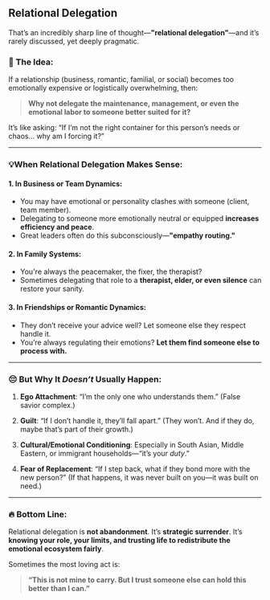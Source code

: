 ## Relational Delegation

That’s an incredibly sharp line of thought—**"relational delegation"**—and it’s rarely discussed, yet deeply pragmatic.

### 🧠 The Idea:

If a relationship (business, romantic, familial, or social) becomes too emotionally expensive or logistically overwhelming, then:

> **Why not delegate the maintenance, management, or even the emotional labor to someone better suited for it?**

It’s like asking:
“If I’m not the right container for this person’s needs or chaos… why am I forcing it?”

---

### 💡When Relational Delegation Makes Sense:

#### 1. **In Business or Team Dynamics**:

- You may have emotional or personality clashes with someone (client, team member).
- Delegating to someone more emotionally neutral or equipped **increases efficiency and peace**.
- Great leaders often do this subconsciously—**"empathy routing."**

#### 2. **In Family Systems**:

- You're always the peacemaker, the fixer, the therapist?
- Sometimes delegating that role to a **therapist, elder, or even silence** can restore your sanity.

#### 3. **In Friendships or Romantic Dynamics**:

- They don’t receive your advice well? Let someone else they respect handle it.
- You’re always regulating their emotions? **Let them find someone else to process with.**

---

### 😔 But Why It _Doesn’t_ Usually Happen:

1. **Ego Attachment**:
   “I’m the only one who understands them.”
   (False savior complex.)

2. **Guilt**:
   “If I don’t handle it, they’ll fall apart.”
   (They won’t. And if they do, maybe that’s part of their growth.)

3. **Cultural/Emotional Conditioning**:
   Especially in South Asian, Middle Eastern, or immigrant households—“it’s your _duty_.”

4. **Fear of Replacement**:
   “If I step back, what if they bond more with the new person?”
   (If that happens, it was never built on you—it was built on need.)

---

### 🔥 Bottom Line:

Relational delegation is **not abandonment**.
It’s **strategic surrender**.
It’s **knowing your role, your limits, and trusting life to redistribute the emotional ecosystem fairly**.

Sometimes the most loving act is:

> **“This is not mine to carry. But I trust someone else can hold this better than I can.”**
